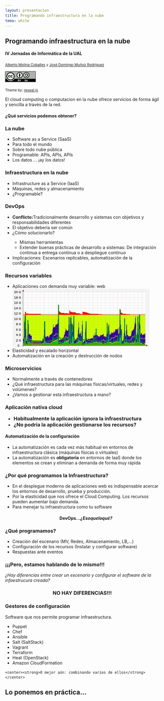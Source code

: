 ```yaml
---
layout: presentacion
title: Programando infraestructura en la nube
tema: white
---
```

<section>
  <h2>Programando infraestructura en la nube</h2>
  <h4>IV Jornadas de Informática de la UAL</h4>
  <small>
    <a href="http://albertomolina.wordpress.com">Alberto Molina Coballes</a> y
    <a href="http://www.josedomingo.org">José Domingo Muñoz Rodríguez</a>
  </small>
  <p>
    <a href="http://creativecommons.org/licenses/by-sa/3.0/">
      <img class="plain" src="img/cc_by_sa.png" width="100px" border="0"/></a>
  </p>
  <p><small>Theme by: <a href="http://lab.hakim.se/reveal-js/#/">reveal.js</a></small></p>
</section>
<section>
  <section>
    <p>El cloud computing o computacion en la nube ofrece servicios de forma ágil y sencilla a través de la red.</p>
    <h4>¿Qué servicios podemos obtener?</h4>
  </section>
  <section>
    <h3>La nube</h3>
    <ul>
    <li>Software as a Service (SaaS)</li>
    <li>Para todo el mundo</li>
    <li>Sobre todo nube pública</li>
    <li>Programable: APIs, APIs, APIs</li>
    <li>Los datos ... ¡ay los datos!</li>
    </ul>
  </section>
  <section>
    <h3>Infraestructura en la nube</h3>
    <ul>
    <li>Infrastructure as a Service (IaaS)</li>
    <li>Máquinas, redes y almacenamiento</li>
    <li>¿Programable?</li>
    </ul>
  </section>
</section>
<section>
  <section>
    <h3>DevOps</h3>
    <ul>
    <li><strong>Conflicto:</strong>Tradicionalmente desarrollo y sistemas con objetivos y responsabilidades diferentes</li>
    <li>El objetivo debería ser común</li>
    <li>¿Cómo solucionarlo?</li>
    <ul>
      <li>Mismas herramientas</li>
      <li>Extender buenas prácticas de desarrollo a sistemas: De integración continua a entrega continua o a despliegue continuo</li>
    </ul>
    <li>Implicaciones: Escenarios replicables, automatización de la configuración</li>
    </ul>
  </section>
  <section>
    <h3>Recursos variables</h3>
    <ul>
    <li>Aplicaciones con demanda muy variable: web</li>
    <a href="img/munin-memory-monitoring.jpg"><img  class="plain" src="img/munin-memory-monitoring.jpg" alt="Munin web" /></a>
    <li>Elasticidad y escalado horizontal</li>
    <li>Automatización en la creación y destrucción de nodos</li>
    </ul>
  </section>
  <section>
    <h3>Microservicios</h3>
    <ul>
      <li>Normalmente a través de contenedores</li>
      <li>¿Qué infraestructura para las máquinas físicas/virtuales, redes y volúmenes?</li>
      <li>¿Vamos a gestionar esta infraestructura a mano?</li>
    </ul>
  </section>
  <section>
    <h3>Aplicación nativa cloud</li>
    <ul>
      <li>Habitualmente la aplicación ignora la infraestructura</li>
      <li>¿No podría la aplicación gestionarse los recursos?</li>
    </ul>
  </section>
  <section>
    <h4>Automatización de la configuración</h4>
    <ul>
    <li>La automatización es cada vez más habitual en entornos de
      infraestructura clásica (máquinas físicas o virtuales)</li>
    <li>La automatización es <strong>obligatoria</strong> en
      entornos de IaaS donde los elementos se crean y eliminan a
      demanda de forma muy rápida</li>
  </ul>
</section>
<section>
  <h3>¿Por qué programamos la Infraestructura?</h3>
  <ul>
    <li>En el desplegue moderno de aplicaciones web es indispensable acercar los entornos de desarrollo, prueba y producción. </li>
    <li>Por la elasticidad que nos ofrece el Cloud Computing. Los recursos pueden aumentar bajo demanda.</li>
    <li>Para menejar tu infraestructura como tu software</li>
    <center><h4>DevOps...<em>¿Esoqueloqué?</em></h4></center>
  </ul>
</section>
<section>
  <h3>¿Qué programamos?</h3>
  <ul>
    <li>Creación del escenario (MV, Redes, Almacenamiento, LB,...)</li>
    <li>Configuración de los recursos (Instalar y configurar software)</li>
    <li>Respuestas ante eventos</li>
  </ul>
</section>
<section>
  <h3>¡¡¡Pero, estamos hablando de lo mismo!!!</h3>
  <p><em>¿Hay diferencias entre crear un escenario y configurar el software de la infaestrucura creada?</em></p>
  <center><h1>NO HAY DIFERENCIAS!!!</h1></center>

</section>

</section>


<section>
  <h3>Gestores de configuración</h3>
  <p>Software que nos permite programar infraestructura.</p>
  
  <ul>
	<li>Puppet</li>
	<li>Chef</li>
	<li>Ansible</li>
	<li>Salt (SaltStack)</li>
  <li>Vagrant</li>
  <li>Terraform</li>
  <li>Heat (OpenStack)</li>
  <li>Amazon CloudFormation</li>
  </ul>
  
    <center><strong>O mejor aún: combinando varios de ellos</strong></center>
  
</section>
<section>
  <h1>Lo ponemos en práctica...</h1>
</section>